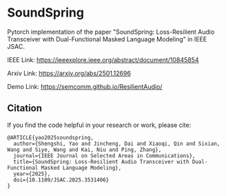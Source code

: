 
# SoundSpring

Pytorch implementation of the paper "SoundSpring: Loss-Resilient Audio Transceiver with Dual-Functional Masked Language Modeling" in IEEE JSAC.

IEEE Link: https://ieeexplore.ieee.org/abstract/document/10845854

Arxiv Link: https://arxiv.org/abs/2501.12696

Demo Link: https://semcomm.github.io/ResilientAudio/

## Citation
If you find the code helpful in your research or work, please cite:
```
@ARTICLE{yao2025soundspring,
  author={Shengshi, Yao and Jincheng, Dai and Xiaoqi, Qin and Sixian, Wang and Siye, Wang and Kai, Niu and Ping, Zhang},
  journal={IEEE Journal on Selected Areas in Communications}, 
  title={SoundSpring: Loss-Resilient Audio Transceiver with Dual-Functional Masked Language Modeling}, 
  year={2025},
  doi={10.1109/JSAC.2025.3531406}
}
```
